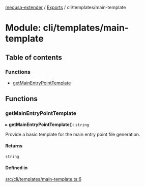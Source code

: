 [medusa-extender](../README.md) / [Exports](../modules.md) / cli/templates/main-template

# Module: cli/templates/main-template

## Table of contents

### Functions

- [getMainEntryPointTemplate](cli_templates_main_template.md#getmainentrypointtemplate)

## Functions

### getMainEntryPointTemplate

▸ **getMainEntryPointTemplate**(): `string`

Provide a basic template for the main entry point file generation.

#### Returns

`string`

#### Defined in

[src/cli/templates/main-template.ts:6](https://github.com/adrien2p/medusa-extender/blob/8143685/src/cli/templates/main-template.ts#L6)
